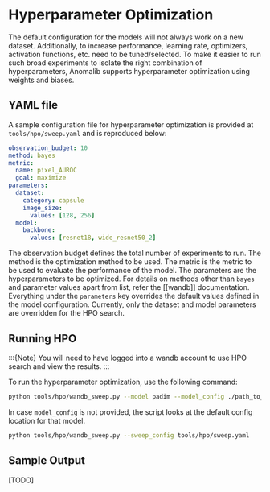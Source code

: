 # Hyperparameter Optimization

The default configuration for the models will not always work on a new dataset. Additionally, to increase performance, learning rate, optimizers, activation functions, etc. need to be tuned/selected. To make it easier to run such broad experiments to isolate the right combination of hyperparameters, Anomalib supports hyperparameter optimization using weights and biases.

## YAML file
A sample configuration file for hyperparameter optimization is provided at `tools/hpo/sweep.yaml` and is reproduced below:

```yaml
observation_budget: 10
method: bayes
metric:
  name: pixel_AUROC
  goal: maximize
parameters:
  dataset:
    category: capsule
    image_size:
      values: [128, 256]
  model:
    backbone:
      values: [resnet18, wide_resnet50_2]
```

The observation budget defines the total number of experiments to run. The method is the optimization method to be used. The metric is the metric to be used to evaluate the performance of the model. The parameters are the hyperparameters to be optimized. For details on methods other than `bayes` and parameter values apart from list, refer the [[wandb]] documentation. Everything under the `parameters` key overrides the default values defined in the model configuration. Currently, only the dataset and model parameters are overridden for the HPO search.

## Running HPO

:::{Note}
You will need to have logged into a wandb account to use HPO search and view the results.
:::

To run the hyperparameter optimization, use the following command:

```bash
python tools/hpo/wandb_sweep.py --model padim --model_config ./path_to_config.yaml --sweep_config tools/hpo/sweep.yaml"
```

In case `model_config` is not provided, the script looks at the default config location for that model.

```bash
python tools/hpo/wandb_sweep.py --sweep_config tools/hpo/sweep.yaml
```


## Sample Output

[TODO]
